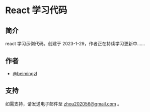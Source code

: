 # React 学习代码

## 简介

react 学习示例代码。创建于 2023-1-29，作者正在持续学习更新中......

## 作者

- [@beimingzl](https://github.com/beimingzl)

## 支持

如需支持，请发送电子邮件至 [zhou202056@gmail.com](mailto:zhou202056@gmail.com) 。